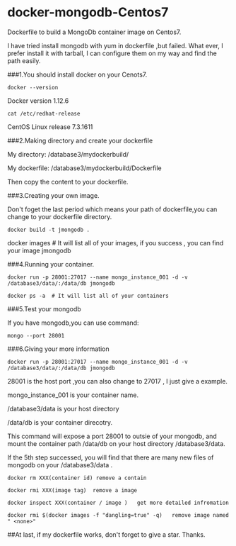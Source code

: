 # docker-mongodb-Centos7
Dockerfile to build a MongoDb container image on Centos7.

I have tried install mongodb with yum in dockerfile ,but failed. What ever, I prefer install it with tarball, I can configure them on my way and find the path easily.

###1.You should install docker on your Cenots7.
```
docker --version
```
Docker version 1.12.6

```
cat /etc/redhat-release
```
CentOS Linux release 7.3.1611 

###2.Making directory and create your dockerfile

My directory:  /database3/mydockerbuild/

My dockerfile:  /database3/mydockerbuild/Dockerfile

Then copy the content to your dockerfile.

###3.Creating your own image.

Don't foget the last period which means your path of dockerfile,you can change to your dockerfile directory.
```
docker build -t jmongodb . 
```
docker images  # It will list all of your images, if you success , you can find your image jmongodb

###4.Running your container.
```
docker run -p 28001:27017 --name mongo_instance_001 -d -v /database3/data/:/data/db jmongodb
```
```
docker ps -a  # It will list all of your containers
```
###5.Test your mongodb

If you have mongodb,you can use command:
```
mongo --port 28001
```
###6.Giving your more information
```
docker run -p 28001:27017 --name mongo_instance_001 -d -v /database3/data/:/data/db jmongodb
```
28001 is the host port ,you can also change to 27017 , I just give a example.

mongo_instance_001 is your container name.

/database3/data is your host directory

/data/db is your container direcotry.

This command will expose a port 28001 to outsie of your mongodb, and mount the container path /data/db on your host directory /database3/data.

If the 5th step successed, you will find that there are many new files of mongodb on your /database3/data .
```
docker rm XXX(container id) remove a contain
```
```
docker rmi XXX(image tag)  remove a image
```
```
docker inspect XXX(container / image )   get more detailed infromation
```
```
docker rmi $(docker images -f "dangling=true" -q)   remove image named " <none>"
```
##At last, if my dockerfile works, don't forget to give a star. Thanks.
